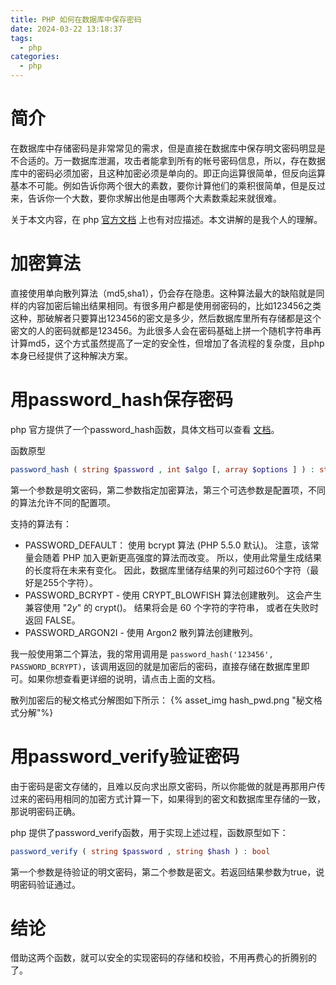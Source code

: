 ```yaml
---
title: PHP 如何在数据库中保存密码
date: 2024-03-22 13:18:37
tags:
  - php
categories:
  - php
---
```


# 简介

在数据库中存储密码是非常常见的需求，但是直接在数据库中保存明文密码明显是不合适的。万一数据库泄漏，攻击者能拿到所有的帐号密码信息，所以，存在数据库中的密码必须加密，且这种加密必须是单向的。即正向运算很简单，但反向运算基本不可能。例如告诉你两个很大的素数，要你计算他们的乘积很简单，但是反过来，告诉你一个大数，要你求解出他是由哪两个大素数乘起来就很难。

关于本文内容，在 php [官方文档](https://www.php.net/manual/zh/faq.passwords.php "官方文档") 上也有对应描述。本文讲解的是我个人的理解。
<!--more-->

# 加密算法

直接使用单向散列算法（md5,sha1），仍会存在隐患。这种算法最大的缺陷就是同样的内容加密后输出结果相同。有很多用户都是使用弱密码的，比如123456之类这种，那破解者只要算出123456的密文是多少，然后数据库里所有存储都是这个密文的人的密码就都是123456。为此很多人会在密码基础上拼一个随机字符串再计算md5，这个方式虽然提高了一定的安全性，但增加了各流程的复杂度，且php本身已经提供了这种解决方案。

# 用password_hash保存密码

php 官方提供了一个password_hash函数，具体文档可以查看 [文档](https://www.php.net/manual/zh/function.password-hash.php "文档")。


函数原型
```php
password_hash ( string $password , int $algo [, array $options ] ) : string
```

第一个参数是明文密码，第二参数指定加密算法，第三个可选参数是配置项，不同的算法允许不同的配置项。

支持的算法有：
- PASSWORD_DEFAULT： 使用 bcrypt 算法 (PHP 5.5.0 默认)。 注意，该常量会随着 PHP 加入更新更高强度的算法而改变。 所以，使用此常量生成结果的长度将在未来有变化。 因此，数据库里储存结果的列可超过60个字符（最好是255个字符）。
- PASSWORD_BCRYPT - 使用 CRYPT_BLOWFISH 算法创建散列。 这会产生兼容使用 "$2y$" 的 crypt()。 结果将会是 60 个字符的字符串， 或者在失败时返回 FALSE。
- PASSWORD_ARGON2I - 使用 Argon2 散列算法创建散列。

我一般使用第二个算法，我的常用调用是 `password_hash('123456', PASSWORD_BCRYPT)`，该调用返回的就是加密后的密码，直接存储在数据库里即可。如果你想查看更详细的说明，请点击上面的文档。

散列加密后的秘文格式分解图如下所示：
{% asset_img hash_pwd.png "秘文格式分解"%}

# 用password_verify验证密码

由于密码是密文存储的，且难以反向求出原文密码，所以你能做的就是再那用户传过来的密码用相同的加密方式计算一下，如果得到的密文和数据库里存储的一致，那说明密码正确。

php 提供了password_verify函数，用于实现上述过程，函数原型如下：
```php
password_verify ( string $password , string $hash ) : bool
```

第一个参数是待验证的明文密码，第二个参数是密文。若返回结果参数为true，说明密码验证通过。

# 结论

借助这两个函数，就可以安全的实现密码的存储和校验，不用再费心的折腾别的了。